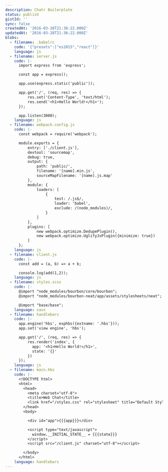 ```yaml
---
description: Chatr Boilerplate
status: publish
gistId: ''
sync: false
createdAt: '2016-03-28T21:36:22.000Z'
updatedAt: '2016-03-28T21:36:22.000Z'
blobs:
  - filename: .babelrc
    code: '{"presets":["es2015","react"]}'
    language: js
  - filename: server.js
    code: |-
      import express from 'express';

      const app = express();

      app.use(express.static('public'));

      app.get('/', (req, res) => {
          res.set('Content-Type', 'text/html');
          res.send('<h1>Hello World!</h1>');
      });

      app.listen(3000);
    language: js
  - filename: webpack.config.js
    code: |-
      const webpack = require('webpack');

      module.exports = {
          entry: ['./client.js'],
          devtool: 'sourcemap',
          debug: true,
          output: {
              path: 'public/',
              filename: '[name].min.js',
              sourceMapFilename: '[name].js.map'
          },
          module: {
              loaders: [
                  {
                      test: /.js$/,
                      loader: 'babel',
                      exclude: /(node_modules)/,
                  }
              ]
          },
          plugins: [
              new webpack.optimize.DedupePlugin(),
              new webpack.optimize.UglifyJsPlugin({minimize: true})
          ]
      };
    language: js
  - filename: client.js
    code: |-
      const add = (a, b) => a + b;

      console.log(add(1,2));
    language: js
  - filename: styles.scss
    code: |-
      @import "node_modules/bourbon/core/bourbon";
      @import "node_modules/bourbon-neat/app/assets/stylesheets/neat";

      @import "base/base";
    language: sass
  - filename: handlebars
    code: |-
      app.engine('hbs', exphbs({extname: '.hbs'}));
      app.set('view engine', 'hbs');

      app.get('/', (req, res) => {
          res.render('index', {
            app: '<h1>Hello World!</h1>',
            state: '{}'
          })
      });
    language: js
  - filename: main.hbs
    code: |-
      <!DOCTYPE html>
      <html>
        <head>
          <meta charset="utf-8">
          <title>Web Chat</title>
          <link href="/styles.css" rel="stylesheet" title="Default Styles">
        </head>
        <body>

          <div id="app">{{{app}}}</div>

          <script type="text/javascript">
            window.__INITIAL_STATE__ = {{{state}}}
          </script>
          <script src="/client.js" charset="utf-8"></script>

        </body>
      </html>
    language: handlebars
---
```


